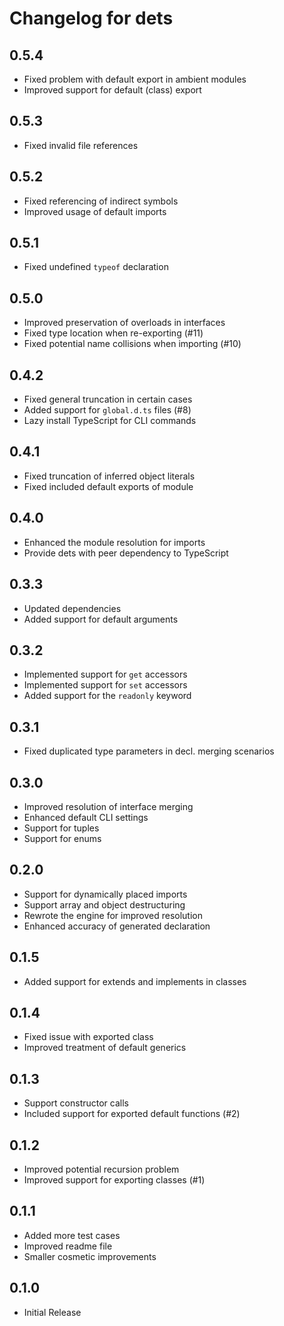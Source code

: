 # Changelog for dets

## 0.5.4

- Fixed problem with default export in ambient modules
- Improved support for default (class) export

## 0.5.3

- Fixed invalid file references

## 0.5.2

- Fixed referencing of indirect symbols
- Improved usage of default imports

## 0.5.1

- Fixed undefined `typeof` declaration

## 0.5.0

- Improved preservation of overloads in interfaces
- Fixed type location when re-exporting (#11)
- Fixed potential name collisions when importing (#10)

## 0.4.2

- Fixed general truncation in certain cases
- Added support for `global.d.ts` files (#8)
- Lazy install TypeScript for CLI commands

## 0.4.1

- Fixed truncation of inferred object literals
- Fixed included default exports of module

## 0.4.0

- Enhanced the module resolution for imports
- Provide dets with peer dependency to TypeScript

## 0.3.3

- Updated dependencies
- Added support for default arguments

## 0.3.2

- Implemented support for `get` accessors
- Implemented support for `set` accessors
- Added support for the `readonly` keyword

## 0.3.1

- Fixed duplicated type parameters in decl. merging scenarios

## 0.3.0

- Improved resolution of interface merging
- Enhanced default CLI settings
- Support for tuples
- Support for enums

## 0.2.0

- Support for dynamically placed imports
- Support array and object destructuring
- Rewrote the engine for improved resolution
- Enhanced accuracy of generated declaration

## 0.1.5

- Added support for extends and implements in classes

## 0.1.4

- Fixed issue with exported class
- Improved treatment of default generics

## 0.1.3

- Support constructor calls
- Included support for exported default functions (#2)

## 0.1.2

- Improved potential recursion problem
- Improved support for exporting classes (#1)

## 0.1.1

- Added more test cases
- Improved readme file
- Smaller cosmetic improvements

## 0.1.0

- Initial Release

